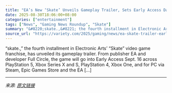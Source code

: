 ```yaml
---
title: "EA’s New ‘Skate’ Unveils Gameplay Trailer, Sets Early Access Date (Gaming News Roundup)"
date: 2025-08-30T18:06:00+08:00
categories: ["entertainment"]
tags: ["News", "Gaming News Roundup", "Skate"]
summary: "&#8220;skate.,&#8221; the fourth installment in Electronic Arts&#8217; &#8220;Skate&#8221; video game franchise, has unveiled its gameplay trailer. From publisher EA and developer Full Circle, the gam"
source_url: "https://variety.com/2025/gaming/news/ea-skate-trailer-early-access-date-gaming-news-roundup-1236498939/"
---
```


&#8220;skate.,&#8221; the fourth installment in Electronic Arts&#8217; &#8220;Skate&#8221; video game franchise, has unveiled its gameplay trailer. From publisher EA and developer Full Circle, the game will go into Early Access Sept. 16 across PlayStation 5, Xbox Series X and S, PlayStation 4, Xbox One, and for PC via Steam, Epic Games Store and the EA [&#8230;]

---

*来源: [原文链接](https://variety.com/2025/gaming/news/ea-skate-trailer-early-access-date-gaming-news-roundup-1236498939/)*
